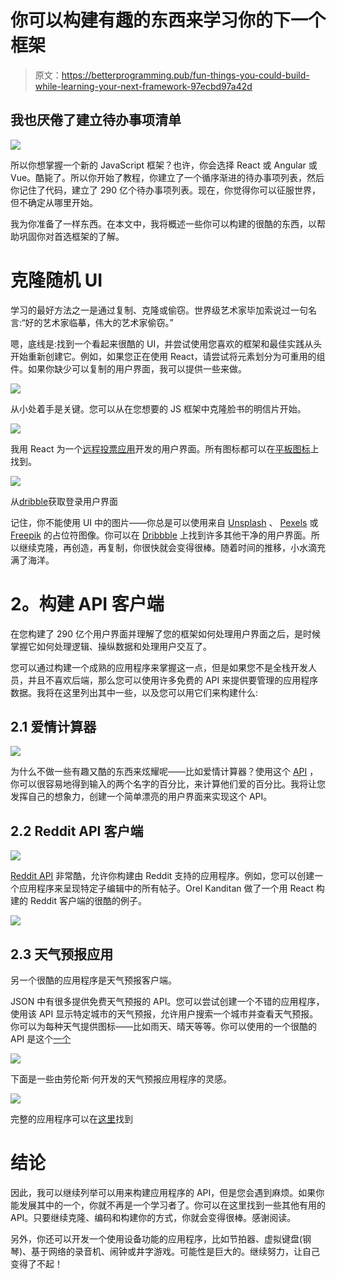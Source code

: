 # 你可以构建有趣的东西来学习你的下一个框架

> 原文：<https://betterprogramming.pub/fun-things-you-could-build-while-learning-your-next-framework-97ecbd97a42d>

## 我也厌倦了建立待办事项清单

![](img/bbb4271a91bcd09c845eca4e2bc099b8.png)

所以你想掌握一个新的 JavaScript 框架？也许，你会选择 React 或 Angular 或 Vue。酷毙了。所以你开始了教程，你建立了一个循序渐进的待办事项列表，然后你记住了代码，建立了 290 亿个待办事项列表。现在，你觉得你可以征服世界，但不确定从哪里开始。

我为你准备了一样东西。在本文中，我将概述一些你可以构建的很酷的东西，以帮助巩固你对首选框架的了解。

# **克隆随机 UI**

学习的最好方法之一是通过复制、克隆或偷窃。世界级艺术家毕加索说过一句名言:“好的艺术家临摹，伟大的艺术家偷窃。”

嗯，底线是:找到一个看起来很酷的 UI，并尝试使用您喜欢的框架和最佳实践从头开始重新创建它。例如，如果您正在使用 React，请尝试将元素划分为可重用的组件。如果你缺少可以复制的用户界面，我可以提供一些来做。

![](img/06e75ac718e7597b17cfcf8398b3374c.png)

从小处着手是关键。您可以从在您想要的 JS 框架中克隆脸书的明信片开始。

![](img/7e5a119e277353fe1b2dae892ea6eacc.png)

我用 React 为一个[远程投票应用](https://github.com/ericmcwinner/dvotingfrontend)开发的用户界面。所有图标都可以在[平板图标](https://flaticon.com)上找到。

![](img/33936db3c660fcd1232164814aa8fece.png)

从[dribble](https://dribbble.com/shots/5189936-SalesExec-Login-Page)获取登录用户界面

记住，你不能使用 UI 中的图片——你总是可以使用来自 [Unsplash](https://unsplash.com) 、 [Pexels](https://pexels.com) 或 [Freepik](https://freepik.com) 的占位符图像。你可以在 [Dribbble](https://dribbble.com) 上找到许多其他干净的用户界面。所以继续克隆，再创造，再复制，你很快就会变得很棒。随着时间的推移，小水滴充满了海洋。

# **2。构建 API 客户端**

在您构建了 290 亿个用户界面并理解了您的框架如何处理用户界面之后，是时候掌握它如何处理逻辑、操纵数据和处理用户交互了。

您可以通过构建一个成熟的应用程序来掌握这一点，但是如果您不是全栈开发人员，并且不喜欢后端，那么您可以使用许多免费的 API 来提供要管理的应用程序数据。我将在这里列出其中一些，以及您可以用它们来构建什么:

## **2.1 爱情计算器**

![](img/0357004f81128a02c5c34211ea59170f.png)

为什么不做一些有趣又酷的东西来炫耀呢——比如爱情计算器？使用这个 [API](https://rapidapi.com/ajith/api/love-calculator) ，你可以很容易地得到输入的两个名字的百分比，来计算他们爱的百分比。我将让您发挥自己的想象力，创建一个简单漂亮的用户界面来实现这个 API。

## **2.2 Reddit API 客户端**

![](img/c43134a8e55334c16fd0970bc5a80fac.png)

[Reddit API](https://www.reddit.com/dev/api/) 非常酷，允许你构建由 Reddit 支持的应用程序。例如，您可以创建一个应用程序来呈现特定子编辑中的所有帖子。Orel Kanditan 做了一个用 React 构建的 Reddit 客户端的很酷的例子。

![](img/197050f14f45283a4fdf1790fcff462f.png)

## **2.3 天气预报应用**

另一个很酷的应用程序是天气预报客户端。

JSON 中有很多提供免费天气预报的 API。您可以尝试创建一个不错的应用程序，使用该 API 显示特定城市的天气预报，允许用户搜索一个城市并查看天气预报。你可以为每种天气提供图标——比如雨天、晴天等等。你可以使用的一个很酷的 API 是这个[一个](https://openweathermap.org/api)

![](img/e06ffb95c1fb0bba85b7f13bc3eba0b6.png)

下面是一些由劳伦斯·何开发的天气预报应用程序的灵感。

![](img/6cdbd1ebf94de0467d50f1b01ee3e526.png)

完整的应用程序可以在[这里](https://reactjs-weather.web.app/)找到

# **结论**

因此，我可以继续列举可以用来构建应用程序的 API，但是您会遇到麻烦。如果你能发展其中的一个，你就不再是一个学习者了。你可以在这里找到一些其他有用的 API。只要继续克隆、编码和构建你的方式，你就会变得很棒。感谢阅读。

另外，你还可以开发一个使用设备功能的应用程序，比如节拍器、虚拟键盘(钢琴)、基于网络的录音机、闹钟或井字游戏。可能性是巨大的。继续努力，让自己变得了不起！
